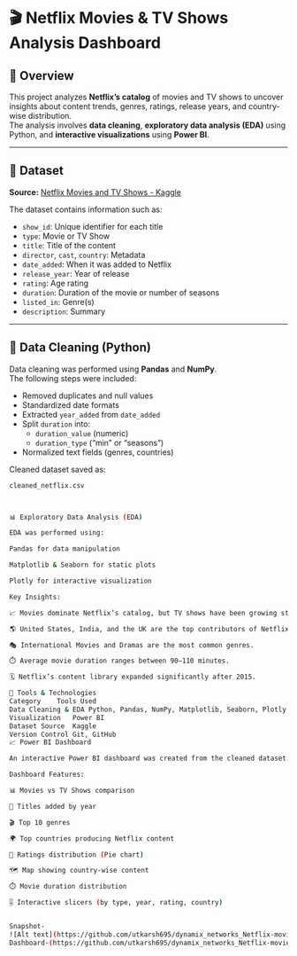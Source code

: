 # 🎬 Netflix Movies & TV Shows Analysis Dashboard

## 📖 Overview
This project analyzes **Netflix’s catalog** of movies and TV shows to uncover insights about content trends, genres, ratings, release years, and country-wise distribution.  
The analysis involves **data cleaning**, **exploratory data analysis (EDA)** using Python, and **interactive visualizations** using **Power BI**.

---

## 🧾 Dataset
**Source:** [Netflix Movies and TV Shows - Kaggle](https://www.kaggle.com/datasets/shivamb/netflix-shows)

The dataset contains information such as:
- `show_id`: Unique identifier for each title  
- `type`: Movie or TV Show  
- `title`: Title of the content  
- `director`, `cast`, `country`: Metadata  
- `date_added`: When it was added to Netflix  
- `release_year`: Year of release  
- `rating`: Age rating  
- `duration`: Duration of the movie or number of seasons  
- `listed_in`: Genre(s)  
- `description`: Summary  

---

## 🧹 Data Cleaning (Python)

Data cleaning was performed using **Pandas** and **NumPy**.  
The following steps were included:
- Removed duplicates and null values  
- Standardized date formats  
- Extracted `year_added` from `date_added`  
- Split `duration` into:
  - `duration_value` (numeric)
  - `duration_type` (“min” or “seasons”)
- Normalized text fields (genres, countries)

Cleaned dataset saved as:  
```bash
cleaned_netflix.csv



📊 Exploratory Data Analysis (EDA)

EDA was performed using:

Pandas for data manipulation

Matplotlib & Seaborn for static plots

Plotly for interactive visualization

Key Insights:

📈 Movies dominate Netflix’s catalog, but TV shows have been growing steadily.

🌎 United States, India, and the UK are the top contributors of Netflix content.

🎭 International Movies and Dramas are the most common genres.

⏱️ Average movie duration ranges between 90–110 minutes.

🗓️ Netflix’s content library expanded significantly after 2015.

🧠 Tools & Technologies
Category	Tools Used
Data Cleaning & EDA	Python, Pandas, NumPy, Matplotlib, Seaborn, Plotly
Visualization	Power BI
Dataset Source	Kaggle
Version Control	Git, GitHub
📈 Power BI Dashboard

An interactive Power BI dashboard was created from the cleaned dataset.

Dashboard Features:

📊 Movies vs TV Shows comparison

📅 Titles added by year

🎬 Top 10 genres

🌍 Top countries producing Netflix content

🎥 Ratings distribution (Pie chart)

🗺️ Map showing country-wise content

⏱️ Movie duration distribution

🎚️ Interactive slicers (by type, year, rating, country)


Snapshot-
![Alt text](https://github.com/utkarsh695/dynamix_networks_Netflix-movies-and-shows/blob/main/Netflix_Analysis.png)
Dashboard-(https://github.com/utkarsh695/dynamix_networks_Netflix-movies-and-shows/blob/main/Netflix_Analysis.png)
